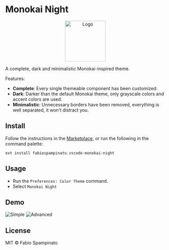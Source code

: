 # Monokai Night

<p align="center">
  <img src="https://raw.githubusercontent.com/fabiospampinato/vscode-monokai-night/master/resources/logo.png" width="128" alt="Logo">
</p>

A complete, dark and minimalistic Monokai-inspired theme.

Features:
- **Complete**: Every single themeable component has been customized.
- **Dark**: Darker than the default Monokai theme, only grayscale colors and accent colors are used.
- **Minimalistic**: Unnecessary borders have been removed, everything is well separated, it won't distract you.

## Install

Follow the instructions in the [Marketplace](https://marketplace.visualstudio.com/items?itemName=fabiospampinato.vscode-monokai-night), or run the following in the command palette:

```shell
ext install fabiospampinato.vscode-monokai-night
```

## Usage

- Run the `Preferences: Color Theme` command.
- Select `Monokai Night`

## Demo

![Simple](https://github.com/fabiospampinato/vscode-monokai-night/raw/HEAD/resources/demo-simple.png)
![Advanced](https://github.com/fabiospampinato/vscode-monokai-night/raw/HEAD/resources/demo-advanced.png)

## License

MIT © Fabio Spampinato
